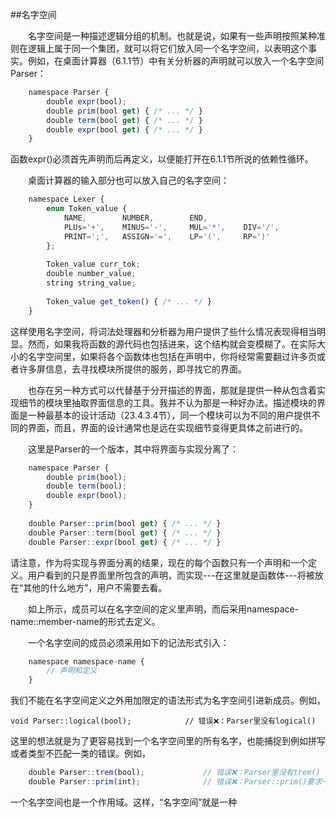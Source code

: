##名字空间


&emsp;&emsp;名字空间是一种描述逻辑分组的机制。也就是说，如果有一些声明按照某种准则在逻辑上属于同一个集团，就可以将它们放入同一个名字空间，以表明这个事实。例如，在桌面计算器（6.1.1节）中有关分析器的声明就可以放入一个名字空间Parser：

```javascript
    namespace Parser {
        double expr(bool);
        double prim(bool get) { /* ... */ }
        double term(bool get) { /* ... */ }
        double expr(bool get) { /* ... */ }
    }
```

函数expr()必须首先声明而后再定义，以便能打开在6.1.1节所说的依赖性循环。


&emsp;&emsp;桌面计算器的输入部分也可以放入自己的名字空间：

```javascript
    namespace Lexer {
        enum Token_value {
            NAME,        NUMBER,        END,
            PLUs='+',    MINUS='-',     MUL='*',    DIV='/',
            PRINT=';',   ASSIGN='=',    LP='(',     RP=')'
        };
        
        Token_value curr_tok;
        double number_value;
        string string_value;
        
        Token_value get_token() { /* ... */ }
    }
```

这样使用名字空间，将词法处理器和分析器为用户提供了些什么情况表现得相当明显。然而，如果我将函数的源代码也包括进来，这个结构就会变模糊了。在实际大小的名字空间里，如果将各个函数体也包括在声明中，你将经常需要翻过许多页或者许多屏信息，去寻找模块所提供的服务，即寻找它的界面。


&emsp;&emsp;也存在另一种方式可以代替基于分开描述的界面，那就是提供一种从包含着实现细节的模块里抽取界面信息的工具。我并不认为那是一种好办法。描述模块的界面是一种最基本的设计活动（23.4.3.4节），同一个模块可以为不同的用户提供不同的界面，而且，界面的设计通常也是远在实现细节变得更具体之前进行的。

&emsp;&emsp;这里是Parser的一个版本，其中将界面与实现分离了：

```javascript
    namespace Parser {
        double prim(bool);
        double term(bool);
        double expr(bool);
    }
    
    double Parser::prim(bool get) { /* ... */ }
    double Parser::term(bool get) { /* ... */ }
    double Parser::expr(bool get) { /* ... */ }
```

请注意，作为将实现与界面分离的结果，现在的每个函数只有一个声明和一个定义。用户看到的只是界面里所包含的声明，而实现---在这里就是函数体---将被放在“其他的什么地方”，用户不需要去看。


&emsp;&emsp;如上所示，成员可以在名字空间的定义里声明，而后采用namespace-name::member-name的形式去定义。

&emsp;&emsp;一个名字空间的成员必须采用如下的记法形式引入：

```javascript
    namespace namespace-name {
        // 声明和定义
    }
```

我们不能在名字空间定义之外用加限定的语法形式为名字空间引进新成员。例如，

    void Parser::logical(bool);            // 错误❌：Parser里没有logical()

这里的想法就是为了更容易找到一个名字空间里的所有名字，也能捕捉到例如拼写或者类型不匹配一类的错误。例如，

```javascript
    double Parser::trem(bool);             // 错误❌：Parser里没有trem()
    double Parser::prim(int);              // 错误❌：Parser::prim()要求一个bool参数
```

一个名字空间也是一个作用域。这样，“名字空间”就是一种










